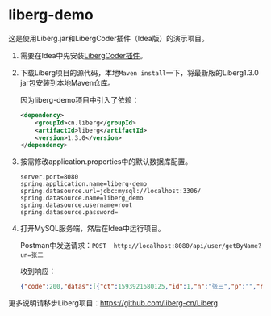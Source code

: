 # liberg-demo

这是使用Liberg.jar和LibergCoder插件（Idea版）的演示项目。

1. 需要在Idea中先安装[LibergCoder插件](https://github.com/liberg-cn/LibergCoder/blob/master/LibergCoder.jar)。

2. 下载Liberg项目的源代码，本地`Maven install`一下，将最新版的Liberg1.3.0 jar包安装到本地Maven仓库。

   因为liberg-demo项目中引入了依赖：

   ```xml
   <dependency>
       <groupId>cn.liberg</groupId>
       <artifactId>liberg</artifactId>
       <version>1.3.0</version>
   </dependency>
   ```

3. 按需修改application.properties中的默认数据库配置。

   ```properties
   server.port=8080
   spring.application.name=liberg-demo
   spring.datasource.url=jdbc:mysql://localhost:3306/
   spring.datasource.name=liberg_demo
   spring.datasource.username=root
   spring.datasource.password=
   ```

4. 打开MySQL服务端，然后在Idea中运行项目。

   Postman中发送请求：`POST  http://localhost:8080/api/user/getByName?un=张三`

   收到响应：

   ```json
   {"code":200,"datas":[{"ct":1593921680125,"id":1,"n":"张三","p":"","r":{"id":3,"n":"超级管理员","p":"all"},"ri":3}],"message":""}
   ```

   

   

更多说明请移步Liberg项目：https://github.com/liberg-cn/Liberg

